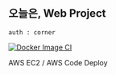 ## 오늘은, Web Project

`auth : corner`



[![Docker Image CI](https://github.com/Eight-Corner/oneuleun_web_api/actions/workflows/docker-image.yml/badge.svg?branch=Dev1)](https://github.com/Eight-Corner/oneuleun_web_api/actions/workflows/docker-image.yml)


AWS EC2 / AWS Code Deploy 

